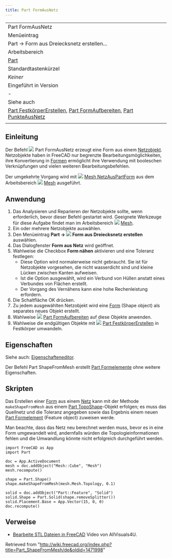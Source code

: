 ```yaml
---
title: Part FormAusNetz
---
```


|                                                                                                                                                                                                                |
| -------------------------------------------------------------------------------------------------------------------------------------------------------------------------------------------------------------- |
| Part FormAusNetz                                                                                                                                                                                               |
| Menüeintrag                                                                                                                                                                                                    |
| Part → Form aus Dreiecksnetz erstellen...                                                                                                                                                                      |
| Arbeitsbereich                                                                                                                                                                                                 |
| [Part](/Part_Workbench/de "Part Workbench/de")                                                                                                                                                                 |
| Standardtastenkürzel                                                                                                                                                                                           |
| _Keiner_                                                                                                                                                                                                       |
| Eingeführt in Version                                                                                                                                                                                          |
| -                                                                                                                                                                                                              |
| Siehe auch                                                                                                                                                                                                     |
| [Part FestkörperErstellen](/Part_MakeSolid/de "Part MakeSolid/de"), [Part FormAufbereiten](/Part_RefineShape/de "Part RefineShape/de"), [Part PunkteAusNetz](/Part_PointsFromMesh/de "Part PointsFromMesh/de") |
|                                                                                                                                                                                                                |

## Einleitung

Der Befehl ![](/images/Part_ShapeFromMesh.svg) Part FormAusNetz erzeugt eine Form aus einem [Netzobjekt](/Mesh/de "Mesh/de"). Netzobjekte haben in FreeCAD nur begrenzte Bearbeitungsmöglichkeiten, ihre Konvertierung in [Formen](/Shape/de "Shape/de") ermöglicht ihre Verwendung mit booleschen Verknüpfungen und vielen weiteren Bearbeitungsbefehlen.

Der umgekehrte Vorgang wird mit ![](/images/Mesh_FromPartShape.svg) [Mesh NetzAusPartForm](/Mesh_FromPartShape/de "Mesh FromPartShape/de") aus dem Arbeitsbereich ![](/images/Workbench_Mesh.svg) [Mesh](/Mesh_Workbench/de "Mesh Workbench/de") ausgeführt.

## Anwendung

1. Das Analysieren und Reparieren der Netzobjekte sollte, wenn erforderlich, bevor dieser Befehl gestartet wird. Geeignete Werkzeuge für diese Aufgabe findet man im Arbeitsbereich ![](/images/Workbench_Mesh.svg) [Mesh](/Mesh_Workbench/de "Mesh Workbench/de").
2. Ein oder mehrere Netzobjekte auswählen.
3. Den Menüeintrag **Part → ![](/images/Part_ShapeFromMesh.svg) Form aus Dreiecksnetz erstellen** auswählen.
4. Das Dialogfenster **Form aus Netz** wird geöffnet.
5. Wahlweise die Checkbox **Form nähen** aktivieren und eine Toleranz festlegen:
   - Diese Option wird normalerweise nicht gebraucht. Sie ist für Netzobjekte vorgesehen, die nicht wasserdicht sind und kleine Lücken zwischen Kanten aufweisen.
   - Ist die Option ausgewählt, wird ein Verbund von Hüllen anstatt eines Verbundes von Flächen erstellt.
   - Der Vorgang des Vernähens kann eine hohe Rechenleistung erfordern.
6. Die Schaltfläche OK drücken.
7. Zu jedem ausgewählten Netzobjekt wird eine [Form](/Shape/de "Shape/de") (Shape object) als separates neues Objekt erstellt.
8. Wahlweise ![](/images/Part_RefineShape.svg) [Part FormAufbereiten](/Part_RefineShape/de "Part RefineShape/de") auf diese Objekte anwenden.
9. Wahlweise die endgültigen Objekte mit ![](/images/Part_MakeSolid.svg) [Part FestkörperErstellen](/Part_MakeSolid/de "Part MakeSolid/de") in Festkörper umwandeln.

## Eigenschaften

Siehe auch: [Eigenschafteneditor](/Property_editor/de "Property editor/de").

Der Befehl Part ShapeFromMesh erstellt [Part Formelemente](/Part_Feature/de "Part Feature/de") ohne weitere Eigenschaften.

## Skripten

Das Erstellen einer [Form](/Shape/de "Shape/de") aus einem [Netz](/Mesh/de "Mesh/de") kann mit der Methode `makeShapeFromMesh` aus einem [Part TopoShape](/Part_TopoShape/de "Part TopoShape/de")-Objekt erfolgen; es muss das Quellnetz und die Toleranz angegeben sowie das Ergebnis einem neuen [Part Formelement](/Part_Feature/de "Part Feature/de") (Feature object) zuweisen werde.

Man beachte, dass das Netz neu berechnet werden muss, bevor es in eine Form umgewandelt wird, andernfalls würden die Topologieinformationen fehlen und die Umwandlung könnte nicht erfolgreich durchgeführt werden.

```
import FreeCAD as App
import Part

doc = App.ActiveDocument
mesh = doc.addObject("Mesh::Cube", "Mesh")
mesh.recompute()

shape = Part.Shape()
shape.makeShapeFromMesh(mesh.Mesh.Topology, 0.1)

solid = doc.addObject("Part::Feature", "Solid")
solid.Shape = Part.Solid(shape.removeSplitter())
solid.Placement.Base = App.Vector(15, 0, 0)
doc.recompute()

```

## Verweise

- [Bearbeite STL Dateien in FreeCAD](https://www.youtube.com/watch?v=5lwENZeNiNg&feature=youtu.be) Video von AllVisuals4U.

Retrieved from "<http://wiki.freecad.org/index.php?title=Part_ShapeFromMesh/de&oldid=1471998>"
